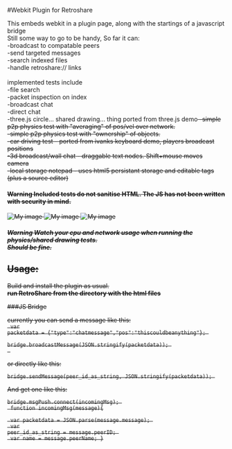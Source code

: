 #Webkit Plugin for Retroshare

This embeds webkit in a plugin page, along with the startings of a javascript bridge<br>
Still some way to go to be handy, So far it can:<br>
-broadcast to compatable peers<br>
-send targeted messages<br>
-search indexed files<br>
-handle retroshare:// links<br>
<br>
implemented tests include<br>
-file search<br>
-packet inspection on index<br>
-broadcast chat<br>
-direct chat<br>
-three.js circle... shared drawing... thing ported from three.js demo<s br>
-simple p2p physics test with "averaging" of pos/vel over network.<br/>
-simple p2p physics test with "ownership" of objects.<br/>
-car driving test - ported from ivanks keyboard demo, players broadcast positions<br/>
-3d broadcast/wall chat - draggable text nodes. Shift+mouse moves camera<br/>
-local storage notepad - uses html5 persistant storage and editable tags (plus a source editor)<br/>



#### Warning Included tests do not sanitise HTML. The JS has not been written with security in mind.
![My image](http://chozabu.net/stuff/WebScriptRS.png)
![My image](http://chozabu.net/stuff/WebScriptRS1.png)
![My image](http://chozabu.net/stuff/WebScriptRS2.png)

##### Warning Watch your cpu and network usage when running the physics/shared drawing tests.<br> Should be fine.

## Usage:

Build and install the plugin as usual.<br>
**run RetroShare from the directory with the html files**

###JS Bridge

currently you can send a message like this: <br>
<code>
var packetdata = {"type":"chatmessage","pos":"thiscouldbeanything"}; <br>
bridge.broadcastMessage(JSON.stringify(packetdata)); <br>
</code>

or directly like this: <br>
<code>
bridge.sendMessage(peer_id_as_string, JSON.stringify(packetdata)); <br>
</code>
And get one like this: <br>
<code>
bridge.msgPush.connect(incomingMsg); <br>
function incomingMsg(message){ <br>
  var packetdata = JSON.parse(message.message); <br>
  var peer_id_as_string = message.peerID; <br>
  var name = message.peerName;
}
</code>
